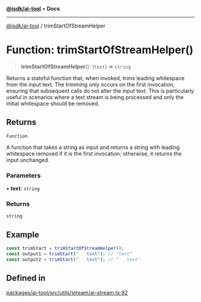 [**@isdk/ai-tool**](../README.md) • **Docs**

***

[@isdk/ai-tool](../globals.md) / trimStartOfStreamHelper

# Function: trimStartOfStreamHelper()

> **trimStartOfStreamHelper**(): (`text`) => `string`

Returns a stateful function that, when invoked, trims leading whitespace
from the input text. The trimming only occurs on the first invocation, ensuring that
subsequent calls do not alter the input text. This is particularly useful in scenarios
where a text stream is being processed and only the initial whitespace should be removed.

## Returns

`Function`

A function that takes a string as input and returns a string
with leading whitespace removed if it is the first invocation; otherwise, it returns the input unchanged.

### Parameters

• **text**: `string`

### Returns

`string`

## Example

```ts
const trimStart = trimStartOfStreamHelper();
const output1 = trimStart("   text"); // "text"
const output2 = trimStart("   text"); // "   text"
```

## Defined in

[packages/ai-tool/src/utils/stream/ai-stream.ts:92](https://github.com/isdk/ai-tool.js/blob/e324043799402aa2caa41711a9168487ab85c166/src/utils/stream/ai-stream.ts#L92)
